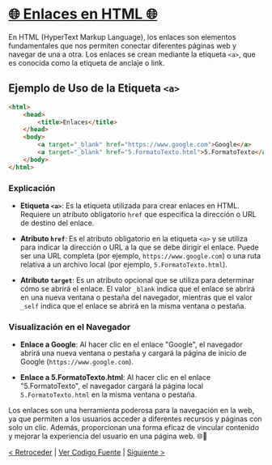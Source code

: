 # [🌐 Enlaces en HTML 🌐](https://github.com/YonRasgg/Curso-de-Python-Desde-Cero/blob/main/13.HTML/7.Enlaces.html)

En HTML (HyperText Markup Language), los enlaces son elementos fundamentales que nos permiten conectar diferentes páginas web y navegar de una a otra. Los enlaces se crean mediante la etiqueta `<a>`, que es conocida como la etiqueta de anclaje o link.

## Ejemplo de Uso de la Etiqueta `<a>`

```html
<html>
    <head>
        <title>Enlaces</title>
    </head>
    <body>
        <a target="_blank" href="https://www.google.com">Google</a>
        <a target="_blank" href="5.FormatoTexto.html">5.FormatoTexto</a>
    </body>
</html>
```

### **Explicación**

- **Etiqueta `<a>`**: Es la etiqueta utilizada para crear enlaces en HTML. Requiere un atributo obligatorio `href` que especifica la dirección o URL de destino del enlace.

- **Atributo `href`**: Es el atributo obligatorio en la etiqueta `<a>` y se utiliza para indicar la dirección o URL a la que se debe dirigir el enlace. Puede ser una URL completa (por ejemplo, `https://www.google.com`) o una ruta relativa a un archivo local (por ejemplo, `5.FormatoTexto.html`).

- **Atributo `target`**: Es un atributo opcional que se utiliza para determinar cómo se abrirá el enlace. El valor `_blank` indica que el enlace se abrirá en una nueva ventana o pestaña del navegador, mientras que el valor `_self` indica que el enlace se abrirá en la misma ventana o pestaña.

### **Visualización en el Navegador**

- **Enlace a Google**: Al hacer clic en el enlace "Google", el navegador abrirá una nueva ventana o pestaña y cargará la página de inicio de Google (`https://www.google.com`).

- **Enlace a 5.FormatoTexto.html**: Al hacer clic en el enlace "5.FormatoTexto", el navegador cargará la página local `5.FormatoTexto.html` en la misma ventana o pestaña.

Los enlaces son una herramienta poderosa para la navegación en la web, ya que permiten a los usuarios acceder a diferentes recursos y páginas con solo un clic. Además, proporcionan una forma eficaz de vincular contenido y mejorar la experiencia del usuario en una página web. 🌐🔗

[< Retroceder](https://github.com/YonRasgg/Curso-de-Python-Desde-Cero/blob/main/13.HTML/6.Imagenes.md) | [Ver Codigo Fuente](https://github.com/YonRasgg/Curso-de-Python-Desde-Cero/blob/main/13.HTML/7.Enlaces.html) | [Siguiente >](https://github.com/YonRasgg/Curso-de-Python-Desde-Cero/blob/main/13.HTML/8.ListasOrdenadas.md)
